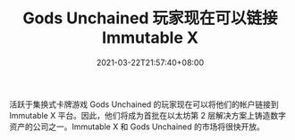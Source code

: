 ﻿---
title: "Gods Unchained 玩家现在可以链接 Immutable X"
date: 2021-03-22T21:57:40+08:00
lastmod: 2021-03-22T16:45:40+08:00
draft: false
authors: ["Harley"]
description: "活跃于集换式卡牌游戏 Gods Unchained 的玩家现在可以将他们的帐户链接到 Immutable X 平台。因此，他们将成为首批在以太坊第 2 层解决方案上铸造数字资产的公司之一。Immutable X 和 Gods Unchained 的市场将很快开放。"
featuredImage: "gods-unchained-players-can-now-link-with-immutable-x.png"
tags: ["Strategy Game","策略游戏","Play to Earn"]
categories: ["news"]
news: ["策略游戏"]
weight: 
lightgallery: true
pinned: false
recommend: false
recommend1: false
---

活跃于集换式卡牌游戏 Gods Unchained 的玩家现在可以将他们的帐户链接到 Immutable X 平台。因此，他们将成为首批在以太坊第 2 层解决方案上铸造数字资产的公司之一。Immutable X 和 Gods Unchained 的市场将很快开放。

<!--more-->

